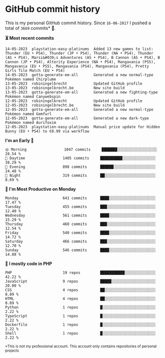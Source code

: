 # GitHub commit history
This is my personal GitHub commit history. Since <!--START_SECTION:first-commit-date-->`16-06-2017`<!--END_SECTION:first-commit-date--> I pushed a total of <!--START_SECTION:total-commit-count-->`3669`<!--END_SECTION:total-commit-count--> commits* 🎉.

<!--START_SECTION:most-recent-commits-->
**⏳ Most recent commits**
                                        
```text
14-05-2023  playstation-easy-platinums  Added 13 new games to list: Thunder (EU • PS4), Thunder (JP • PS4), Thunder (NA • PS4), Thunder (AS • PS4), Marsi&#039;s Adventures (AS • PS4), B Cannon (AS • PS4), B Cannon (JP • PS4), Alterity Experience (NA • PS4), Mangavania (PS5), Mangavania (EU • PS5), Mangavania (PS4), Mangavania (PS4), Pretty Girls Tile Match (EU • PS4)
14-05-2023  gotta-generate-em-all       Generated a new normal-type Pokémon named Chirplume
13-05-2023  robiningelbrecht            Updated GitHub profile
13-05-2023  robiningelbrecht.be         New site build
13-05-2023  gotta-generate-em-all       Generated a new fighting-type Pokémon named Canywebspin
12-05-2023  robiningelbrecht            Updated GitHub profile
12-05-2023  robiningelbrecht.be         New site build
12-05-2023  gotta-generate-em-all       Generated a new normal-type Pokémon named Gemfurl
12-05-2023  gotta-generate-em-all       Generated a new dark-type Pokémon named Aurifoxim
12-05-2023  playstation-easy-platinums  Manual price update for Hidden Bunny (EU • PS4) to €0.99 via workflow
```
<!--END_SECTION:most-recent-commits-->  

<!--START_SECTION:commits-per-day-time-->
**I&#039;m an Early 🐤**

```text
🌞 Morning                 1047 commits     ███████░░░░░░░░░░░░░░░░░░   28.54 %
🌆 Daytime                 1405 commits     ██████████░░░░░░░░░░░░░░░   38.29 %
🌃 Evening                 898 commits      ██████░░░░░░░░░░░░░░░░░░░   24.48 %
🌙 Night                   319 commits      ██░░░░░░░░░░░░░░░░░░░░░░░   8.69 %
```
<!--END_SECTION:commits-per-day-time-->  

<!--START_SECTION:commits-per-weekday-->
**📅 I&#039;m Most Productive on Monday**

```text
Monday                    641 commits      ████░░░░░░░░░░░░░░░░░░░░░   17.47 %
Tuesday                   455 commits      ███░░░░░░░░░░░░░░░░░░░░░░   12.40 %
Wednesday                 561 commits      ████░░░░░░░░░░░░░░░░░░░░░   15.29 %
Thursday                  460 commits      ███░░░░░░░░░░░░░░░░░░░░░░   12.54 %
Friday                    540 commits      ████░░░░░░░░░░░░░░░░░░░░░   14.72 %
Saturday                  466 commits      ███░░░░░░░░░░░░░░░░░░░░░░   12.70 %
Sunday                    546 commits      ████░░░░░░░░░░░░░░░░░░░░░   14.88 %
```
<!--END_SECTION:commits-per-weekday-->  

<!--START_SECTION:repos-per-language-->
**💬 I mostly code in PHP**

```text
PHP                       19 repos         ███████████░░░░░░░░░░░░░░   42.22 %
JavaScript                9 repos          █████░░░░░░░░░░░░░░░░░░░░   20.00 %
CSS                       4 repos          ██░░░░░░░░░░░░░░░░░░░░░░░   8.89 %
HTML                      4 repos          ██░░░░░░░░░░░░░░░░░░░░░░░   8.89 %
Python                    1 repos          █░░░░░░░░░░░░░░░░░░░░░░░░   2.22 %
TypeScript                1 repos          █░░░░░░░░░░░░░░░░░░░░░░░░   2.22 %
Dockerfile                1 repos          █░░░░░░░░░░░░░░░░░░░░░░░░   2.22 %
Shell                     1 repos          █░░░░░░░░░░░░░░░░░░░░░░░░   2.22 %
```
<!--END_SECTION:repos-per-language-->  

<sub>*This is not my professional account. This account only contains repositories of personal projects</sub>
